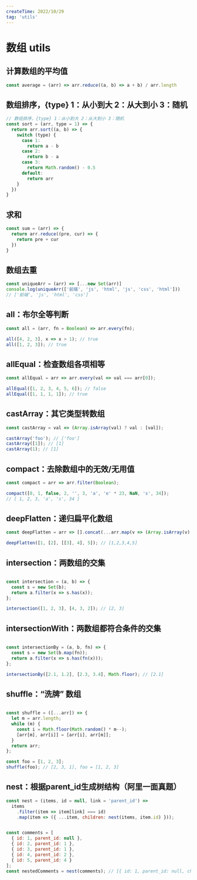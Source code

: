 ```yaml
---
createTime: 2022/10/29
tag: 'utils'
---
```

# 数组 utils

## 计算数组的平均值

```js
const average = (arr) => arr.reduce((a, b) => a + b) / arr.length
```

## 数组排序，{type} 1：从小到大 2：从大到小 3：随机

```js
// 数组排序，{type} 1：从小到大 2：从大到小 3：随机
const sort = (arr, type = 1) => {
  return arr.sort((a, b) => {
    switch (type) {
      case 1:
        return a - b
      case 2:
        return b - a
      case 3:
        return Math.random() - 0.5
      default:
        return arr
    }
  })
}
```

## 求和

```javascript
const sum = (arr) => {
  return arr.reduce((pre, cur) => {
    return pre + cur
  })
}
```

## 数组去重

```javascript
const uniqueArr = (arr) => [...new Set(arr)]
console.log(uniqueArr(['前端', 'js', 'html', 'js', 'css', 'html']))
// ['前端', 'js', 'html', 'css']
```

## all：布尔全等判断

```javascript
const all = (arr, fn = Boolean) => arr.every(fn);

all([4, 2, 3], x => x > 1); // true
all([1, 2, 3]); // true
```

## allEqual：检查数组各项相等

```javascript
const allEqual = arr => arr.every(val => val === arr[0]);

allEqual([1, 2, 3, 4, 5, 6]); // false
allEqual([1, 1, 1, 1]); // true
```

## castArray：其它类型转数组

```javascript
const castArray = val => (Array.isArray(val) ? val : [val]);

castArray('foo'); // ['foo']
castArray([1]); // [1]
castArray(1); // [1]
```

## compact：去除数组中的无效/无用值

```javascript
const compact = arr => arr.filter(Boolean);

compact([0, 1, false, 2, '', 3, 'a', 'e' * 23, NaN, 's', 34]); 
// [ 1, 2, 3, 'a', 's', 34 ]
```

## deepFlatten：递归扁平化数组

```javascript
const deepFlatten = arr => [].concat(...arr.map(v => (Array.isArray(v) ? deepFlatten(v) : v)));

deepFlatten([1, [2], [[3], 4], 5]); // [1,2,3,4,5]
```

## intersection：两数组的交集

```javascript

const intersection = (a, b) => {
  const s = new Set(b);
  return a.filter(x => s.has(x));
};

intersection([1, 2, 3], [4, 3, 2]); // [2, 3]
```

## intersectionWith：两数组都符合条件的交集

```javascript

const intersectionBy = (a, b, fn) => {
  const s = new Set(b.map(fn));
  return a.filter(x => s.has(fn(x)));
};

intersectionBy([2.1, 1.2], [2.3, 3.4], Math.floor); // [2.1]
```

## shuffle：“洗牌” 数组

```javascript

const shuffle = ([...arr]) => {
  let m = arr.length;
  while (m) {
    const i = Math.floor(Math.random() * m--);
    [arr[m], arr[i]] = [arr[i], arr[m]];
  }
  return arr;
};

const foo = [1, 2, 3];
shuffle(foo); // [2, 3, 1], foo = [1, 2, 3]
```

## nest：根据parent_id生成树结构（阿里一面真题）

```javascript
const nest = (items, id = null, link = 'parent_id') =>
  items
    .filter(item => item[link] === id)
    .map(item => ({ ...item, children: nest(items, item.id) }));


const comments = [
  { id: 1, parent_id: null },
  { id: 2, parent_id: 1 },
  { id: 3, parent_id: 1 },
  { id: 4, parent_id: 2 },
  { id: 5, parent_id: 4 }
];
const nestedComments = nest(comments); // [{ id: 1, parent_id: null, children: [...] }]
```
